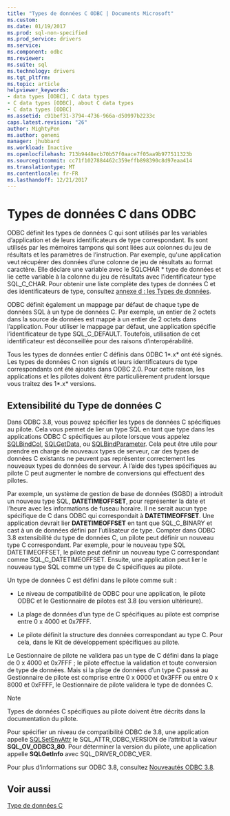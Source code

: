 ```yaml
---
title: "Types de données C ODBC | Documents Microsoft"
ms.custom: 
ms.date: 01/19/2017
ms.prod: sql-non-specified
ms.prod_service: drivers
ms.service: 
ms.component: odbc
ms.reviewer: 
ms.suite: sql
ms.technology: drivers
ms.tgt_pltfrm: 
ms.topic: article
helpviewer_keywords:
- data types [ODBC], C data types
- C data types [ODBC], about C data types
- C data types [ODBC]
ms.assetid: c91bef31-3794-4736-966a-d50997b2233c
caps.latest.revision: "26"
author: MightyPen
ms.author: genemi
manager: jhubbard
ms.workload: Inactive
ms.openlocfilehash: 713b9448ecb70b57f0aace7f05aa9b977511323b
ms.sourcegitcommit: cc71f1027884462c359effb898390c8d97eaa414
ms.translationtype: MT
ms.contentlocale: fr-FR
ms.lasthandoff: 12/21/2017
---
```

# <a name="c-data-types-in-odbc"></a>Types de données C dans ODBC
ODBC définit les types de données C qui sont utilisés par les variables d’application et de leurs identificateurs de type correspondant. Ils sont utilisés par les mémoires tampons qui sont liées aux colonnes du jeu de résultats et les paramètres de l’instruction. Par exemple, qu'une application veut récupérer des données d’une colonne de jeu de résultats au format caractère. Elle déclare une variable avec le SQLCHAR * type de données et lie cette variable à la colonne du jeu de résultats avec l’identificateur type SQL_C_CHAR. Pour obtenir une liste complète des types de données C et des identificateurs de type, consultez [annexe d : les Types de données](../../../odbc/reference/appendixes/appendix-d-data-types.md).  
  
 ODBC définit également un mappage par défaut de chaque type de données SQL à un type de données C. Par exemple, un entier de 2 octets dans la source de données est mappé à un entier de 2 octets dans l’application. Pour utiliser le mappage par défaut, une application spécifie l’identificateur de type SQL_C_DEFAULT. Toutefois, utilisation de cet identificateur est déconseillée pour des raisons d’interopérabilité.  
  
 Tous les types de données entier C définis dans ODBC 1*.x* ont été signés. Les types de données C non signés et leurs identificateurs de type correspondants ont été ajoutés dans ODBC 2.0. Pour cette raison, les applications et les pilotes doivent être particulièrement prudent lorsque vous traitez des 1*.x* versions.  
  
## <a name="c-data-type-extensibility"></a>Extensibilité du Type de données C  
 Dans ODBC 3.8, vous pouvez spécifier les types de données C spécifiques au pilote. Cela vous permet de lier un type SQL en tant que type dans les applications ODBC C spécifiques au pilote lorsque vous appelez [SQLBindCol](../../../odbc/reference/syntax/sqlbindcol-function.md), [SQLGetData](../../../odbc/reference/syntax/sqlgetdata-function.md), ou [SQLBindParameter](../../../odbc/reference/syntax/sqlbindparameter-function.md). Cela peut être utile pour prendre en charge de nouveaux types de serveur, car des types de données C existants ne peuvent pas représenter correctement les nouveaux types de données de serveur. À l’aide des types spécifiques au pilote C peut augmenter le nombre de conversions qui effectuent des pilotes.  
  
 Par exemple, un système de gestion de base de données (SGBD) a introduit un nouveau type SQL, **DATETIMEOFFSET**, pour représenter la date et l’heure avec les informations de fuseau horaire. Il ne serait aucun type spécifique de C dans ODBC qui correspondait à **DATETIMEOFFSET**. Une application devrait lier **DATETIMEOFFSET** en tant que SQL_C_BINARY et cast à un de données défini par l’utilisateur de type. Compter dans ODBC 3.8 extensibilité du type de données C, un pilote peut définir un nouveau type C correspondant. Par exemple, pour le nouveau type SQL DATETIMEOFFSET, le pilote peut définir un nouveau type C correspondant comme SQL_C_DATETIMEOFFSET. Ensuite, une application peut lier le nouveau type SQL comme un type de C spécifiques au pilote.  
  
 Un type de données C est défini dans le pilote comme suit :  
  
-   Le niveau de compatibilité de ODBC pour une application, le pilote ODBC et le Gestionnaire de pilotes est 3.8 (ou version ultérieure).  
  
-   La plage de données d’un type de C spécifiques au pilote est comprise entre 0 x 4000 et 0x7FFF.  
  
-   Le pilote définit la structure des données correspondant au type C.  Pour cela, dans le Kit de développement spécifiques au pilote.  
  
 Le Gestionnaire de pilote ne validera pas un type de C défini dans la plage de 0 x 4000 et 0x7FFF ; le pilote effectue la validation et toute conversion de type de données. Mais si la plage de données d’un type C passé au Gestionnaire de pilote est comprise entre 0 x 0000 et 0x3FFF ou entre 0 x 8000 et 0xFFFF, le Gestionnaire de pilote validera le type de données C.  
  
> [!NOTE]  
>  Types de données C spécifiques au pilote doivent être décrits dans la documentation du pilote.  
  
 Pour spécifier un niveau de compatibilité ODBC de 3.8, une application appelle [SQLSetEnvAttr](../../../odbc/reference/syntax/sqlsetenvattr-function.md) le SQL_ATTR_ODBC_VERSION de l’attribut la valeur **SQL_OV_ODBC3_80**. Pour déterminer la version du pilote, une application appelle **SQLGetInfo** avec SQL_DRIVER_ODBC_VER.  
  
 Pour plus d’informations sur ODBC 3.8, consultez [Nouveautés ODBC 3.8](../../../odbc/reference/what-s-new-in-odbc-3-8.md).  
  
## <a name="see-also"></a>Voir aussi  
 [Type de données C](../../../odbc/reference/appendixes/c-data-types.md)

